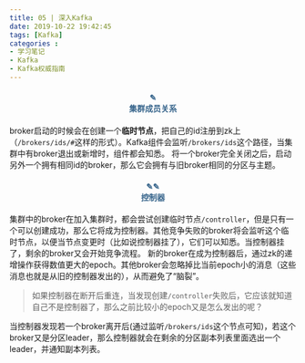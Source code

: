 ```yaml
---
title: 05 | 深入Kafka
date: 2019-10-22 19:42:45
tags: [Kafka]
categories :
- 学习笔记
- Kafka
- Kafka权威指南
---
```


#### <center><font color = "#36648B">✎</font><br/><font color = "#36648B">集群成员关系</font></center>
broker启动的时候会在创建一个**临时节点**，把自己的id注册到zk上（`/brokers/ids/#`这样的形式）。Kafka组件会监听`/brokers/ids`这个路径，当集群中有broker退出或新增时，组件都会知悉。
将一个broker完全关闭之后，启动另外一个拥有相同id的broker，那么它会拥有与旧broker相同的分区与主题。


#### <center><font color = "#36648B">✎✎</font><br/><font color = "#36648B">控制器</font></center>
集群中的broker在加入集群时，都会尝试创建临时节点`/controller`，但是只有一个可以创建成功，那么它将成为控制器。其他竞争失败的broker将会监听这个临时节点，以便当节点变更时（比如说控制器挂了），它们可以知悉。当控制器挂了，剩余的broker又会开始竞争流程。
新的broker在成为控制器后，通过zk的递增操作获得数值更大的epoch。其他broker会忽略掉比当前epoch小的消息（这些消息也就是从旧的控制器发出的），从而避免了“脑裂”。
> 如果控制器在断开后重连，当发现创建`/controller`失败后，它应该就知道自己不是控制器了，那么之前比较小的epoch又是怎么发出的呢？

当控制器发现若一个broker离开后(通过监听`/brokers/ids`这个节点可知)，若这个broker又是分区leader，那么控制器就会在剩余的分区副本列表里面选出一个leader，并通知副本列表。



